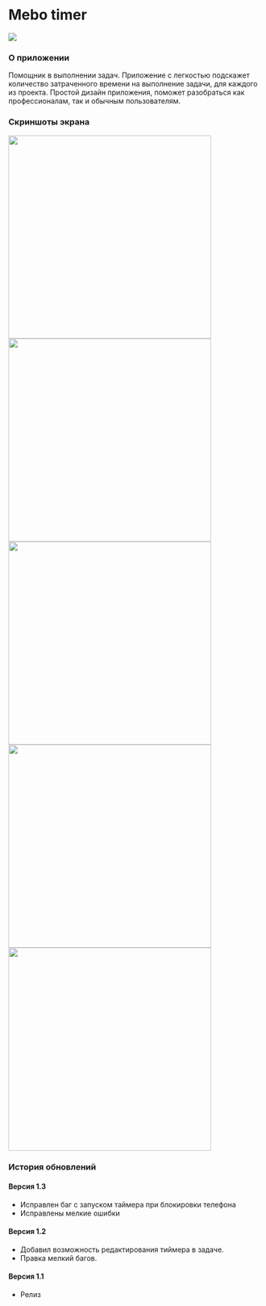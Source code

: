 # Mebo timer
[![](https://raw.githubusercontent.com/allakin/time-tracker/master/Media/app-store.png)](https://itunes.apple.com/ru/app/mebo-timer/id1447819944?mt=8)

### О приложении
Помощник в выполнении задач. Приложение с легкостью подскажет количество затраченного времени на выполнение задачи, для каждого из проекта. Простой дизайн приложения, поможет разобраться как профессионалам, так и обычным пользователям.

### Скриншоты экрана 
<img src="https://raw.githubusercontent.com/allakin/time-tracker/master/Media/1.png" width="402"> <img src="https://raw.githubusercontent.com/allakin/time-tracker/master/Media/2.png" width="402"> <img src="https://raw.githubusercontent.com/allakin/time-tracker/master/Media/3.png" width="402"> <img src="https://raw.githubusercontent.com/allakin/time-tracker/master/Media/4.png" width="402"> <img src="https://raw.githubusercontent.com/allakin/time-tracker/master/Media/5.png" width="402">

### История обновлений
#### Версия 1.3
* Исправлен баг с запуском таймера при блокировки телефона
* Исправлены мелкие ошибки
#### Версия 1.2
* Добавил возможность редактирования тиймера в задаче.
* Правка мелкий багов.
#### Версия 1.1
* Релиз

